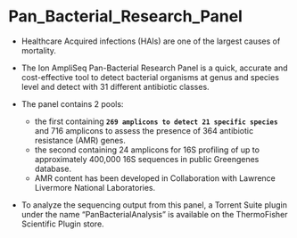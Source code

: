 # Pan_Bacterial_Research_Panel

- Healthcare Acquired infections (HAIs) are one of the largest causes of mortality.

- The Ion AmpliSeq Pan-Bacterial Research Panel is a quick, accurate and cost-effective tool to detect bacterial organisms at genus and species level and detect with 31 different antibiotic classes.

- The panel contains 2 pools:
	- the first containing **`269 amplicons to detect 21 specific species`** and 716 amplicons to assess the presence of 364 antibiotic resistance (AMR) genes.
	- the second containing 24 amplicons for 16S profiling of up to approximately 400,000 16S sequences in public Greengenes database.
	- AMR content has been developed in Collaboration with Lawrence Livermore National Laboratories.

- To analyze the sequencing output from this panel, a Torrent Suite plugin under the name “PanBacterialAnalysis” is available on the ThermoFisher Scientific Plugin store.
